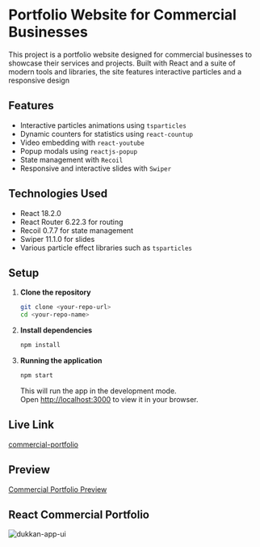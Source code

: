 # Portfolio Website for Commercial Businesses

This project is a portfolio website designed for commercial businesses to showcase their services and projects. Built with React and a suite of modern tools and libraries, the site features interactive particles and a responsive design
## Features

- Interactive particles animations using `tsparticles`
- Dynamic counters for statistics using `react-countup`
- Video embedding with `react-youtube`
- Popup modals using `reactjs-popup`
- State management with `Recoil`
- Responsive and interactive slides with `Swiper`

## Technologies Used

- React 18.2.0
- React Router 6.22.3 for routing
- Recoil 0.7.7 for state management
- Swiper 11.1.0 for slides
- Various particle effect libraries such as `tsparticles`

## Setup

1. **Clone the repository**

   ```bash
   git clone <your-repo-url>
   cd <your-repo-name>
   ```

2. **Install dependencies**

   ```bash
   npm install
   ```

3. **Running the application**

   ```bash
   npm start
   ```

   This will run the app in the development mode.\
   Open [http://localhost:3000](http://localhost:3000) to view it in your browser.

## Live Link

[commercial-portfolio](https://main--commercial-portfolio.netlify.app/)


## Preview

[Commercial Portfolio Preview](https://youtu.be/vBHWc2qzqa0)


## React Commercial Portfolio

![dukkan-app-ui](./src/assets/Thumbnail.gif) 


